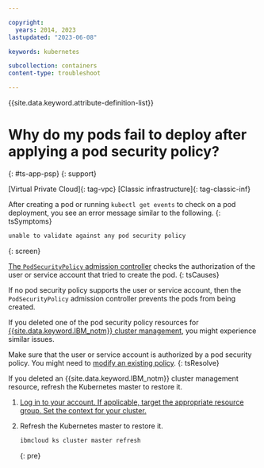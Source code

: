 ```yaml
---

copyright:
  years: 2014, 2023
lastupdated: "2023-06-08"

keywords: kubernetes

subcollection: containers
content-type: troubleshoot

---
```


{{site.data.keyword.attribute-definition-list}}




# Why do my pods fail to deploy after applying a pod security policy?
{: #ts-app-psp}
{: support}

[Virtual Private Cloud]{: tag-vpc} [Classic infrastructure]{: tag-classic-inf}


After creating a pod or running `kubectl get events` to check on a pod deployment, you see an error message similar to the following.
{: tsSymptoms}

```sh
unable to validate against any pod security policy
```
{: screen}


[The `PodSecurityPolicy` admission controller](/docs/containers?topic=containers-psp) checks the authorization of the user or service account that tried to create the pod.
{: tsCauses}

If no pod security policy supports the user or service account, then the `PodSecurityPolicy` admission controller prevents the pods from being created.

If you deleted one of the pod security policy resources for [{{site.data.keyword.IBM_notm}} cluster management](/docs/containers?topic=containers-psp#ibm_psp), you might experience similar issues.


Make sure that the user or service account is authorized by a pod security policy. You might need to [modify an existing policy](/docs/containers?topic=containers-psp#customize_psp).
{: tsResolve}

If you deleted an {{site.data.keyword.IBM_notm}} cluster management resource, refresh the Kubernetes master to restore it.

1. [Log in to your account. If applicable, target the appropriate resource group. Set the context for your cluster.](/docs/containers?topic=containers-access_cluster)
2. Refresh the Kubernetes master to restore it.

    ```sh
    ibmcloud ks cluster master refresh
    ```
    {: pre}







